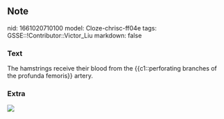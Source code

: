 ## Note
nid: 1661020710100
model: Cloze-chrisc-ff04e
tags: GSSE::!Contributor::Victor_Liu
markdown: false

### Text
The hamstrings receive their blood from the {{c1::perforating branches of the profunda femoris}} artery.

### Extra
<img src="paste-1aa2085e61e63023d0f13e3d5d59469f15105573.jpg">
